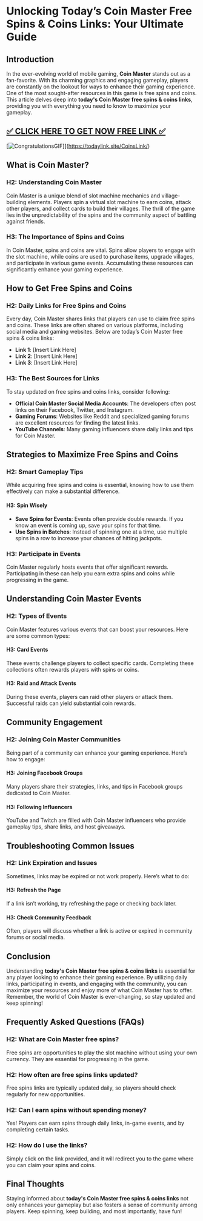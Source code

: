 # Unlocking Today’s Coin Master Free Spins & Coins Links: Your Ultimate Guide

## Introduction

In the ever-evolving world of mobile gaming, **Coin Master** stands out as a fan-favorite. With its charming graphics and engaging gameplay, players are constantly on the lookout for ways to enhance their gaming experience. One of the most sought-after resources in this game is free spins and coins. This article delves deep into **today's Coin Master free spins & coins links**, providing you with everything you need to know to maximize your gameplay.


[✅ CLICK HERE TO GET NOW FREE LINK ✅](https://todaylink.site/CoinsLink/)
--
[![CongratulationsGIF](https://github.com/user-attachments/assets/30059919-049e-4868-b6bb-361e3471d0a7)]](https://todaylink.site/CoinsLink/)
## What is Coin Master?

### H2: Understanding Coin Master

Coin Master is a unique blend of slot machine mechanics and village-building elements. Players spin a virtual slot machine to earn coins, attack other players, and collect cards to build their villages. The thrill of the game lies in the unpredictability of the spins and the community aspect of battling against friends.

### H3: The Importance of Spins and Coins

In Coin Master, spins and coins are vital. Spins allow players to engage with the slot machine, while coins are used to purchase items, upgrade villages, and participate in various game events. Accumulating these resources can significantly enhance your gaming experience.

## How to Get Free Spins and Coins

### H2: Daily Links for Free Spins and Coins

Every day, Coin Master shares links that players can use to claim free spins and coins. These links are often shared on various platforms, including social media and gaming websites. Below are today’s Coin Master free spins & coins links:

- **Link 1**: [Insert Link Here]
- **Link 2**: [Insert Link Here]
- **Link 3**: [Insert Link Here]

### H3: The Best Sources for Links

To stay updated on free spins and coins links, consider following:

- **Official Coin Master Social Media Accounts**: The developers often post links on their Facebook, Twitter, and Instagram.
- **Gaming Forums**: Websites like Reddit and specialized gaming forums are excellent resources for finding the latest links.
- **YouTube Channels**: Many gaming influencers share daily links and tips for Coin Master.

## Strategies to Maximize Free Spins and Coins

### H2: Smart Gameplay Tips

While acquiring free spins and coins is essential, knowing how to use them effectively can make a substantial difference.

#### H3: Spin Wisely

- **Save Spins for Events**: Events often provide double rewards. If you know an event is coming up, save your spins for that time.
- **Use Spins in Batches**: Instead of spinning one at a time, use multiple spins in a row to increase your chances of hitting jackpots.

### H3: Participate in Events

Coin Master regularly hosts events that offer significant rewards. Participating in these can help you earn extra spins and coins while progressing in the game.

## Understanding Coin Master Events

### H2: Types of Events

Coin Master features various events that can boost your resources. Here are some common types:

#### H3: Card Events

These events challenge players to collect specific cards. Completing these collections often rewards players with spins or coins.

#### H3: Raid and Attack Events

During these events, players can raid other players or attack them. Successful raids can yield substantial coin rewards.

## Community Engagement

### H2: Joining Coin Master Communities

Being part of a community can enhance your gaming experience. Here’s how to engage:

#### H3: Joining Facebook Groups

Many players share their strategies, links, and tips in Facebook groups dedicated to Coin Master.

#### H3: Following Influencers

YouTube and Twitch are filled with Coin Master influencers who provide gameplay tips, share links, and host giveaways.

## Troubleshooting Common Issues

### H2: Link Expiration and Issues

Sometimes, links may be expired or not work properly. Here’s what to do:

#### H3: Refresh the Page

If a link isn’t working, try refreshing the page or checking back later.

#### H3: Check Community Feedback

Often, players will discuss whether a link is active or expired in community forums or social media.

## Conclusion

Understanding **today's Coin Master free spins & coins links** is essential for any player looking to enhance their gaming experience. By utilizing daily links, participating in events, and engaging with the community, you can maximize your resources and enjoy more of what Coin Master has to offer. Remember, the world of Coin Master is ever-changing, so stay updated and keep spinning!

## Frequently Asked Questions (FAQs)

### H2: What are Coin Master free spins?

Free spins are opportunities to play the slot machine without using your own currency. They are essential for progressing in the game.

### H2: How often are free spins links updated?

Free spins links are typically updated daily, so players should check regularly for new opportunities.

### H2: Can I earn spins without spending money?

Yes! Players can earn spins through daily links, in-game events, and by completing certain tasks.

### H2: How do I use the links?

Simply click on the link provided, and it will redirect you to the game where you can claim your spins and coins.

## Final Thoughts

Staying informed about **today's Coin Master free spins & coins links** not only enhances your gameplay but also fosters a sense of community among players. Keep spinning, keep building, and most importantly, have fun!
